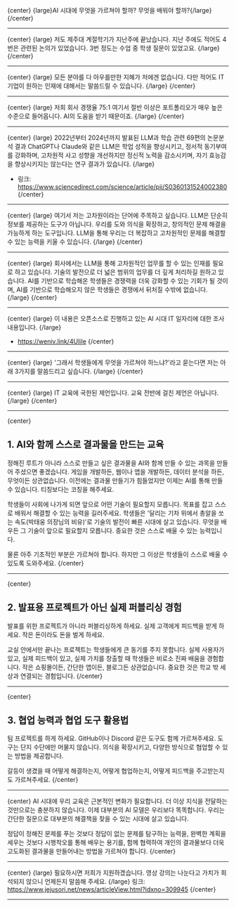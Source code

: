 {center}
{large}AI 시대에 무엇을 가르쳐야 할까? 무엇을 배워야 할까?{/large}
{/center}

---

{center}
{large}
저도 제주대 계절학기가 지난주에 끝났습니다. 
지난 주에도 적어도 4번은 관련된 논의가 있었습니다. 
3번 정도는 수업 중 학생 질문이 있었고요.
{/large}
{/center}

---

{center}
{large}
모든 분야를 다 아우를만한 지혜가 저에겐 없습니다. 
다만 적어도 IT 기업이 원하는 인재에 대해서는 말씀드릴 수 있습니다.
{/large}
{/center}

---

{center}
{large}
저희 회사 경쟁율 75:1
여기서 절반 이상은 포트폴리오가 매우 높은 수준으로 들어옵니다. 
AI의 도움을 받기 때문이죠.
{/large}
{/center}

---

{center}
{large}
2022년부터 2024년까지 발표된 LLM과 학습 관련 69편의 논문분석 결과 ChatGPT나 Claude와 같은 LLM은 학업 성적을 향상시키고, 정서적 동기부여를 강화하며, 고차원적 사고 성향을 개선하지만 정신적 노력을 감소시키며, 자기 효능감을 향상시키지는 않는다는 연구 결과가 있습니다.
{/large}
* 링크: https://www.sciencedirect.com/science/article/pii/S0360131524002380
{/center}

---

{center}
{large}
여기서 저는 고차원이라는 단어에 주목하고 싶습니다.
LLM은 단순히 정보를 제공하는 도구가 아닙니다.
우리를 도와 의식을 확장하고, 창의적인 문제 해결을 가능하게 하는 도구입니다.
LLM을 통해 우리는 더 복잡하고 고차원적인 문제를 해결할 수 있는 능력을 키울 수 있습니다.
{/large}
{/center}

---

{center}
{large}
회사에서는 LLM을 통해 고차원적인 업무를 할 수 있는 인재를 필요로 하고 있습니다.
기술의 발전으로 더 넓은 범위의 업무를 더 깊게 처리하길 원하고 있습니다.
AI를 기반으로 학습해온 학생들은 경쟁력을 더욱 강화할 수 있는 기회가 될 것이며,
AI를 기반으로 학습해오지 않은 학생들은 경쟁에서 뒤처질 수밖에 없습니다.
{/large}
{/center}

---

{center}
{large}
이 내용은 오픈소스로 진행하고 있는 AI 시대 IT 일자리에 대한 조사 내용입니다.
{/large}
* https://weniv.link/4UliIe
{/center}

---

{center}
{large}
'그래서 학생들에게 무엇을 가르쳐야 하느냐?'라고 묻는다면 저는 아래 3가지를 말씀드리고 싶습니다.
{/large}
{/center}

---

{center}
{large}
IT 교육에 국한된 제언입니다. 교육 전반에 걸친 제언은 아닙니다.
{/large}
{/center}

---

{center}

## 1. AI와 함께 스스로 결과물을 만드는 교육

정해진 루트가 아니라 스스로 만들고 싶은 결과물을 AI와 함께 만들 수 있는 과목을 만들어 주셨으면 좋겠습니다. 게임을 개발하든, 웹이나 앱을 개발하든, 데이터 분석을 하든, 무엇이든 상관없습니다. 이전에는 결과물 만들기가 힘들었지만 이제는 AI를 통해 만들 수 있습니다. 티칭보다는 코칭을 해주세요. 

학생들이 사회에 나가게 되면 앞으로 어떤 기술이 필요할지 모릅니다. 목표를 잡고 스스로 배워서 해결할 수 있는 능력을 길러주세요. 학생들은 '달리는 기차 위에서 총알을 쏘는 속도(박태웅 의장님의 비유)'로 기술의 발전이 빠른 시대에 살고 있습니다. 무엇을 배우든 그 기술이 앞으로 필요할지 모릅니다. 중요한 것은 스스로 배울 수 있는 능력입니다. 

물론 아주 기초적인 부분은 가르쳐야 합니다. 하지만 그 이상은 학생들이 스스로 배울 수 있도록 도와주세요.
{/center}

---

{center}
## 2. 발표용 프로젝트가 아닌 실제 퍼블리싱 경험

발표를 위한 프로젝트가 아니라 퍼블리싱하게 하세요. 실제 고객에게 피드백을 받게 하세요. 작은 돈이라도 돈을 벌게 하세요.

교실 안에서만 끝나는 프로젝트는 학생들에게 큰 동기를 주지 못합니다. 실제 사용자가 있고, 실제 피드백이 있고, 실제 가치를 창출할 때 학생들은 비로소 진짜 배움을 경험합니다. 작은 쇼핑몰이든, 간단한 앱이든, 블로그든 상관없습니다. 중요한 것은 학교 밖 세상과 연결되는 경험입니다.
{/center}

---

{center}
## 3. 협업 능력과 협업 도구 활용법

팀 프로젝트를 하게 하세요. GitHub이나 Discord 같은 도구도 함께 가르쳐주세요. 도구는 단지 수단에만 머물지 않습니다. 의식을 확장시키고, 다양한 방식으로 협업할 수 있는 방법을 제공합니다. 

갈등이 생겼을 때 어떻게 해결하는지, 어떻게 협업하는지, 어떻게 피드백을 주고받는지도 가르쳐주세요.
{/center}

---

{center}
AI 시대에 우리 교육은 근본적인 변화가 필요합니다. 더 이상 지식을 전달하는 것만으로는 충분하지 않습니다. 이제 대부분의 AI 모델은 우리보다 똑똑합니다. 우리는 간단한 질문으로 대부분의 해결책을 찾을 수 있는 시대에 살고 있습니다.

정답이 정해진 문제를 푸는 것보다 정답이 없는 문제를 탐구하는 능력을, 완벽한 계획을 세우는 것보다 시행착오를 통해 배우는 용기를, 함께 협력하여 개인의 결과물보다 더욱 고도화된 결과물을 만들어내는 방법을 가르쳐야 합니다.
{/center}

---

{center}
{large}
필요하시면 저희가 지원하겠습니다. 영상 강의는 나눈다고 가치가 희석되지 않으니 언제든지 말씀해 주세요.
{/large}
링크: https://www.jejusori.net/news/articleView.html?idxno=309945
{/center}

---